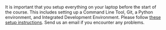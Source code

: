 It is important that you setup everything on your laptop before the start of the course. This includes setting up a Command Line Tool, Git, a Python environment, and Integrated Development Environment. Please follow [these setup instructions](https://carpentries-incubator.github.io/python-intermediate-development/installation-instructions.html). Send us an email if you encounter any problems.
